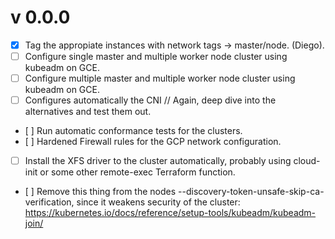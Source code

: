 v 0.0.0
========

- [X] Tag the appropiate instances with network tags -> master/node. (Diego).
- [ ] Configure single master and multiple worker node cluster using kubeadm on GCE.
- [ ] Configure multiple master and multiple worker node cluster using kubeadm on GCE.
- [ ] Configures automatically the CNI // Again, deep dive into the alternatives and test them out.
- [ ] Run automatic conformance tests for the clusters.
- [ ] Hardened Firewall rules for the GCP network configuration.
- [ ] Install the XFS driver to the cluster automatically, probably using cloud-init or some other remote-exec Terraform function.
- [ ] Remove this thing from the nodes --discovery-token-unsafe-skip-ca-verification, since it weakens security of the cluster: https://kubernetes.io/docs/reference/setup-tools/kubeadm/kubeadm-join/
 